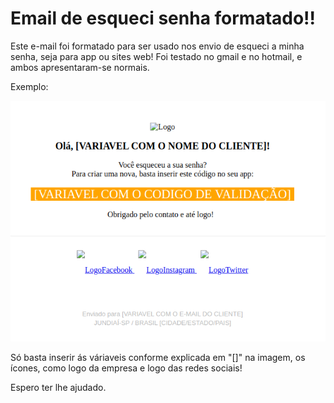 # Email de esqueci senha formatado!!
Este e-mail foi formatado para ser usado nos envio de esqueci a minha senha, seja para app ou sites web! Foi testado no gmail e no hotmail, e ambos apresentaram-se normais.

Exemplo:

![Imagem do e-maail](https://github.com/victorjose47/EmailEsqueciSenha/blob/master/Email.png)

Só basta inserir ás váriaveis conforme explicada em "[]" na imagem, os ícones, como logo da empresa e logo das redes sociais!

Espero ter lhe ajudado.

